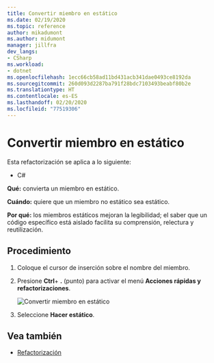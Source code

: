 ```yaml
---
title: Convertir miembro en estático
ms.date: 02/19/2020
ms.topic: reference
author: mikadumont
ms.author: midumont
manager: jillfra
dev_langs:
- CSharp
ms.workload:
- dotnet
ms.openlocfilehash: 1ecc66cb58ad11bd431acb341dae0493ce8192da
ms.sourcegitcommit: 260d093d2287ba791f28bdc7103493beabf80b2e
ms.translationtype: HT
ms.contentlocale: es-ES
ms.lasthandoff: 02/20/2020
ms.locfileid: "77519306"
---
```

# <a name="make-member-static"></a>Convertir miembro en estático

Esta refactorización se aplica a lo siguiente:

- C#

**Qué:** convierta un miembro en estático.

**Cuándo:** quiere que un miembro no estático sea estático.

**Por qué:** los miembros estáticos mejoran la legibilidad; el saber que un código específico está aislado facilita su comprensión, relectura y reutilización. 

## <a name="how-to"></a>Procedimiento

1. Coloque el cursor de inserción sobre el nombre del miembro.

2. Presione **Ctrl**+ **.** (punto) para activar el menú **Acciones rápidas y refactorizaciones**.

   ![Convertir miembro en estático](media/make-member-static.png)

3. Seleccione **Hacer estático**.

## <a name="see-also"></a>Vea también

- [Refactorización](../refactoring-in-visual-studio.md)
